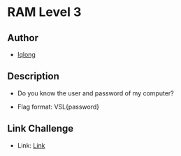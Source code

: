 # RAM Level 3

## Author

- [lqlong](http://)

## Description

- Do you know the user and password of my computer?

- Flag format: VSL{password}

## Link Challenge

- Link: [Link](https://drive.google.com/file/d/1FuY_mYJEFvDvDojxTjJ_Q83yLi97aN4y/view?usp=sharing)
